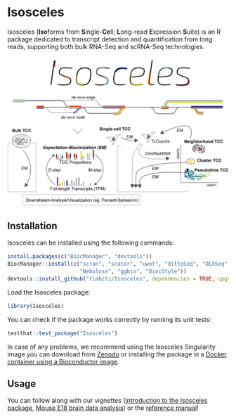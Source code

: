 # Isosceles 

Isosceles (**Iso**forms from **S**ingle-**Ce**ll; **L**ong-read **E**xpression 
**S**uite) is an R package dedicated to transcript detection and quantification 
from long reads, supporting both bulk RNA-Seq and scRNA-Seq technologies.

<p align="center">
  <img src="docs/Isosceles_header.gif" width="600">
</p>

## Installation

Isosceles can be installed using the following commands:
```r
install.packages(c("BiocManager", "devtools"))
BiocManager::install(c("scran", "scater", "uwot", "dittoSeq", "DEXSeq", 
                       "Nebulosa", "ggbio", "BiocStyle"))
devtools::install_github("timbitz/Isosceles", dependencies = TRUE, upgrade = TRUE)
```

Load the Isosceles package:
```r
library(Isosceles)
```

You can check if the package works correctly by running its unit tests:
```r
testthat::test_package("Isosceles")
```

In case of any problems, we recommend using the Isosceles Singularity image you
can download from [Zenodo](https://zenodo.org/record/10064997/files/isosceles.sif)
or installing the package in a
[Docker container using a Bioconductor image](https://www.bioconductor.org/help/docker).

## Usage

You can follow along with our vignettes ([Introduction to the Isosceles package](https://timbitz.github.io/Isosceles/docs/Isosceles.html), [Mouse E18 brain data analysis](https://timbitz.github.io/Isosceles/docs/Mouse_E18_brain_analysis.html))
or the [reference manual](https://github.com/timbitz/Isosceles/blob/devel/docs/Isosceles.pdf)!
